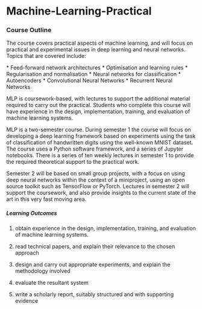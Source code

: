 # Machine-Learning-Practical

### Course Outline

The course covers practical aspects of machine learning, and will focus on practical and experimental issues in deep learning and neural networks. Topics that are covered include:

\* Feed-forward network architectures
\* Optimisation and learning rules
\* Regularisation and normalisation
\* Neural networks for classification
\* Autoencoders
\* Convolutional Neural Networks
\* Recurrent Neural Networks

MLP is coursework-based, with lectures to support the additional material required to carry out the practical. Students who complete this course will have experience in the design, implementation, training, and evaluation of machine learning systems.

MLP is a two-semester course. During semester 1 the course will focus on developing a deep learning framework based on experiments using the task of classification of handwritten digits using the well-known MNIST dataset. The course uses a Python software framework, and a series of Jupyter notebooks. There is a series of ten weekly lectures in semester 1 to provide the required theoretical support to the practical work.

Semester 2 will be based on small group projects, with a focus on using deep neural networks within the context of a miniproject, using an open source toolkit such as TensorFlow or PyTorch. Lectures in semester 2 will support the coursework, and also provide insights to the current state of the art in this very fast moving area.



##### Learning Outcomes

1. obtain experience in the design, implementation, training, and evaluation of machine learning systems.

2. read technical papers, and explain their relevance to the chosen approach

3. design and carry out appropriate experiments, and explain the methodology involved

4. evaluate the resultant system

5. write a scholarly report, suitably structured and with supporting evidence